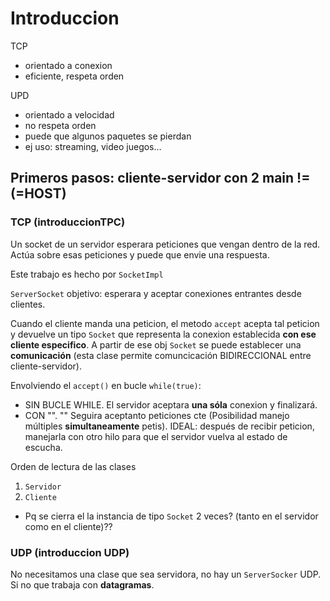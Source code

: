 # Introduccion

TCP
* orientado a conexion
* eficiente, respeta orden	

UPD
* orientado a velocidad
* no respeta orden
* puede que algunos paquetes se pierdan
* ej uso: streaming, video juegos…


## Primeros pasos: cliente-servidor con 2 main != (=HOST)

### TCP (introduccionTPC)

Un socket de un servidor esperara peticiones que vengan dentro de la red.
Actúa sobre esas peticiones y puede que envie una respuesta.

Este trabajo es hecho por `SocketImpl` 

`ServerSocket` objetivo: esperara y aceptar conexiones entrantes desde clientes.

Cuando el cliente manda una peticion, el metodo `accept` acepta tal peticion 
y devuelve un tipo `Socket` que representa la conexion establecida **con ese
cliente especifico**. A partir de ese obj `Socket` se puede establecer una
**comunicación** (esta clase permite comuncicación BIDIRECCIONAL entre
cliente-servidor).

Envolviendo el `accept()` en bucle `while(true)`:
* SIN BUCLE WHILE. El servidor aceptara **una sóla** conexion y finalizará.
* CON "". "" Seguira aceptanto peticiones cte (Posibilidad manejo múltiples **simultaneamente** 
petis). IDEAL: después de recibir peticion, manejarla con otro hilo para que 
el servidor vuelva al estado de escucha.

Orden de lectura de las clases
1. `Servidor`
2. `Cliente`


* Pq se cierra el la instancia de tipo `Socket` 2 veces? (tanto en el servidor
como en el cliente)??

### UDP (introduccion UDP)

No necesitamos una clase que sea servidora, no hay un `ServerSocker` UDP. Si no que
trabaja con **datagramas**.




